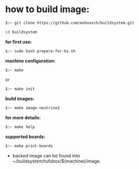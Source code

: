 # how to build image: #

```bash
$:~ git clone https://github.com/mohousch/buildsystem.git
```

```bash
cd buildsystem
```

**for first use:**
```bash
$:~ sudo bash prepare-for-bs.sh
```
**machine configuration:**
```bash
$:~ make
```

or

```bash
$:~ make init
```
**build images:**
```bash
$:~ make image-neutrino2
```

**for more details:**
```bash
$:~ make help
```

**supported boards:**
```bash
$:~ make print-boards
```

* backed image can be found into ~/buildsystem/tufsbox/$(machine)/image.

